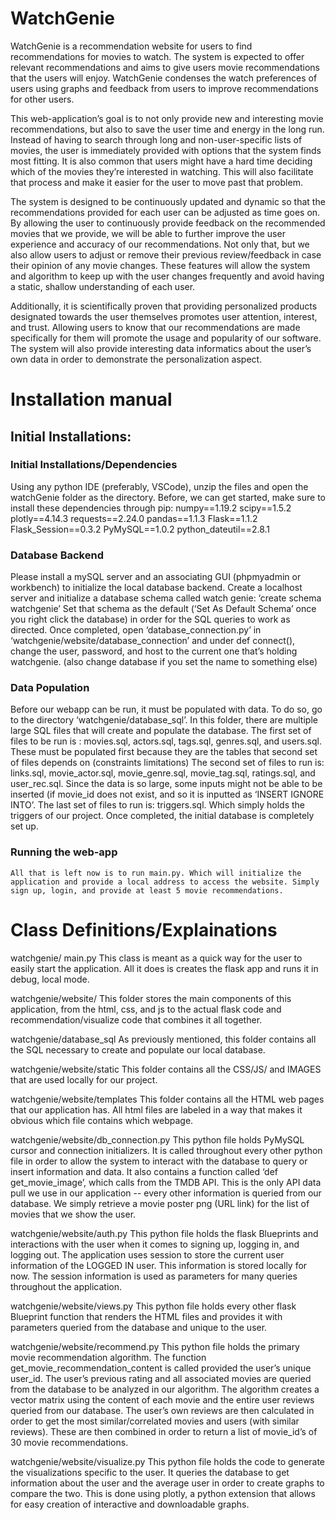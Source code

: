 # WatchGenie
WatchGenie is a recommendation website for users to find recommendations for movies to watch. The system is expected to offer relevant recommendations and aims to give users movie recommendations that the users will enjoy. WatchGenie condenses the watch preferences of users using graphs and feedback from users to improve recommendations for other users. 

This web-application’s goal is to not only provide new and interesting movie recommendations, but also to save the user time and energy in the long run. Instead of having to search through long and non-user-specific lists of movies, the user is immediately provided with options that the system finds most fitting. It is also common that users might have a hard time deciding which of the movies they’re interested in watching. This will also facilitate that process and make it easier for the user to move past that problem.

The system is designed to be continuously updated and dynamic so that the recommendations provided for each user can be adjusted as time goes on. By allowing the user to continuously provide feedback on the recommended movies that we provide, we will be able to further improve the user experience and accuracy of our recommendations. Not only that, but we also allow users to adjust or remove their previous review/feedback in case their opinion of any movie changes. These features will allow the system and algorithm to keep up with the user changes frequently and avoid having a static, shallow understanding of each user.

Additionally, it is scientifically proven that providing personalized products designated towards the user themselves promotes user attention, interest, and trust. Allowing users to know that our recommendations are made specifically for them will promote the usage and popularity of our software. The system will also provide interesting data informatics about the user’s own data in order to demonstrate the personalization aspect.

# Installation manual 

## Initial Installations:
### Initial Installations/Dependencies
Using any python IDE (preferably, VSCode), unzip the files and open the watchGenie folder as the directory. Before, we can get started, make sure to install these dependencies through pip:
numpy==1.19.2
scipy==1.5.2
plotly==4.14.3
requests==2.24.0
pandas==1.1.3
Flask==1.1.2
Flask_Session==0.3.2
PyMySQL==1.0.2
python_dateutil==2.8.1

### Database Backend
Please install a mySQL server and an associating GUI (phpmyadmin or workbench) to initialize the local database backend. Create a localhost server and initialize a database schema called watch genie:
‘create schema watchgenie’
Set that schema as the default (‘Set As Default Schema’ once you right click the database) in order for the SQL queries to work as directed. Once completed, open ‘database_connection.py’ in ‘watchgenie/website/database_connection’  and under def connect(), change the user, password, and host to the current one that’s holding watchgenie. (also change database if you set the name to something else)

### Data Population
Before our webapp can be run, it must be populated with data. To do so, go to the directory ‘watchgenie/database_sql’. In this folder, there are multiple large SQL files that will create and populate the database.
The first set of files to be run is : movies.sql, actors.sql, tags.sql, genres.sql, and users.sql. These must be populated first because they are the tables that second set of files depends on (constraints limitations)
The second set of files to run is: links.sql, movie_actor.sql, movie_genre.sql, movie_tag.sql, ratings.sql, and user_rec.sql. 
Since the data is so large, some inputs might not be able to be inserted (if movie_id does not exist, and so it is inputted as ‘INSERT IGNORE INTO’. 
The last set of files to run is: triggers.sql. Which simply holds the triggers of our project. Once completed, the initial database is completely set up.

### Running the web-app
	All that is left now is to run main.py. Which will initialize the application and provide a local address to access the website. Simply sign up, login, and provide at least 5 movie recommendations.


# Class Definitions/Explainations
watchgenie/ main.py
	This class is meant as a quick way for the user to easily start the application. All it does is creates the flask app and runs it in debug, local mode. 

watchgenie/website/
	This folder stores the main components of this application, from the html, css, and js to the actual flask code and recommendation/visualize code that combines it all together.

watchgenie/database_sql
	As previously mentioned, this folder contains all the SQL necessary to create and populate our local database.

watchgenie/website/static
	This folder contains all the CSS/JS/ and IMAGES that are used locally for our project.

watchgenie/website/templates
	This folder contains all the HTML web pages that our application has. All html files are labeled in a way that makes it obvious which file contains which webpage.

watchgenie/website/db_connection.py
	This python file holds PyMySQL cursor and connection initializers. It is called throughout every other python file in order to allow the system to interact with the database to query or insert information and data. It also contains a function called ‘def get_movie_image’, which calls from the TMDB API. This is the only API data pull we use in our application -- every other information is queried from our database. We simply retrieve a movie poster png (URL link) for the list of movies that we show the user.

watchgenie/website/auth.py
	This python file holds the flask Blueprints and interactions with the user when it comes to signing up, logging in, and logging out. The application uses session to store the current user information of the LOGGED IN user. This information is stored locally for now. The session information is used as parameters for many queries throughout the application.

watchgenie/website/views.py
	This python file holds every other flask Blueprint function that renders the HTML files and provides it with parameters queried from the database and unique to the user. 

watchgenie/website/recommend.py
	This python file holds the primary movie recommendation algorithm. The function get_movie_recommendation_content is called provided the user’s unique user_id. The user’s previous rating and all associated movies are queried from the database to be analyzed in our algorithm. The algorithm creates a vector matrix using the content of each movie and the entire user reviews queried from our database. The user’s own reviews are then calculated in order to get the most similar/correlated movies and users (with similar reviews). These are then combined in order to return a list of movie_id’s of 30 movie recommendations.

watchgenie/website/visualize.py
	This python file holds the code to generate the visualizations specific to the user. It queries the database to get information about the user and the average user in order to create graphs to compare the two. This is done using plotly, a python extension that allows for easy creation of interactive and downloadable graphs.
